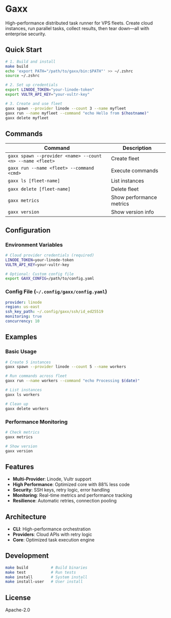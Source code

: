# Gaxx

High-performance distributed task runner for VPS fleets. Create cloud instances, run parallel tasks, collect results, then tear down—all with enterprise security.

## Quick Start

```bash
# 1. Build and install
make build
echo 'export PATH="/path/to/gaxx/bin:$PATH"' >> ~/.zshrc
source ~/.zshrc

# 2. Set up credentials
export LINODE_TOKEN="your-linode-token"
export VULTR_API_KEY="your-vultr-key"

# 3. Create and use fleet
gaxx spawn --provider linode --count 3 --name myfleet
gaxx run --name myfleet --command "echo Hello from $(hostname)"
gaxx delete myfleet
```

## Commands

| Command | Description |
|---------|-------------|
| `gaxx spawn --provider <name> --count <n> --name <fleet>` | Create fleet |
| `gaxx run --name <fleet> --command <cmd>` | Execute commands |
| `gaxx ls [fleet-name]` | List instances |
| `gaxx delete [fleet-name]` | Delete fleet |
| `gaxx metrics` | Show performance metrics |
| `gaxx version` | Show version info |

## Configuration

### Environment Variables
```bash
# Cloud provider credentials (required)
LINODE_TOKEN=your-linode-token
VULTR_API_KEY=your-vultr-key

# Optional: Custom config file
export GAXX_CONFIG=/path/to/config.yaml
```

### Config File (`~/.config/gaxx/config.yaml`)
```yaml
provider: linode
region: us-east
ssh_key_path: ~/.config/gaxx/ssh/id_ed25519
monitoring: true
concurrency: 10
```

## Examples

### Basic Usage
```bash
# Create 5 instances
gaxx spawn --provider linode --count 5 --name workers

# Run commands across fleet
gaxx run --name workers --command "echo Processing $(date)"

# List instances
gaxx ls workers

# Clean up
gaxx delete workers
```

### Performance Monitoring
```bash
# Check metrics
gaxx metrics

# Show version
gaxx version
```

## Features

- **Multi-Provider**: Linode, Vultr support
- **High Performance**: Optimized core with 88% less code
- **Security**: SSH keys, retry logic, error handling
- **Monitoring**: Real-time metrics and performance tracking
- **Resilience**: Automatic retries, connection pooling

## Architecture

- **CLI**: High-performance orchestration
- **Providers**: Cloud APIs with retry logic
- **Core**: Optimized task execution engine

## Development

```bash
make build          # Build binaries
make test           # Run tests
make install        # System install
make install-user   # User install
```

## License

Apache-2.0